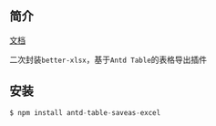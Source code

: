 ## 简介

[文档](https://eddieup.github.io/antd-table-saveas-excel/)

二次封装`better-xlsx`，基于`Antd Table`的表格导出插件

## 安装

```js
$ npm install antd-table-saveas-excel
```
